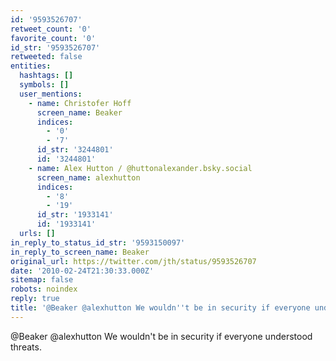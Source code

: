 ```yaml
---
id: '9593526707'
retweet_count: '0'
favorite_count: '0'
id_str: '9593526707'
retweeted: false
entities:
  hashtags: []
  symbols: []
  user_mentions:
    - name: Christofer Hoff
      screen_name: Beaker
      indices:
        - '0'
        - '7'
      id_str: '3244801'
      id: '3244801'
    - name: Alex Hutton / @huttonalexander.bsky.social
      screen_name: alexhutton
      indices:
        - '8'
        - '19'
      id_str: '1933141'
      id: '1933141'
  urls: []
in_reply_to_status_id_str: '9593150097'
in_reply_to_screen_name: Beaker
original_url: https://twitter.com/jth/status/9593526707
date: '2010-02-24T21:30:33.000Z'
sitemap: false
robots: noindex
reply: true
title: '@Beaker @alexhutton We wouldn''t be in security if everyone understood threats.'
---
```


@Beaker @alexhutton We wouldn't be in security if everyone understood threats.